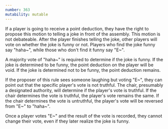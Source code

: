 ```yaml
---
number: 363
mutability: mutable
---
```


If a player is going to receive a point deduction, they have the right to propose this motion to telling a joke in front of the assembly. This motion is not debateable.
After the player finishes telling the joke, other players will vote on whether the joke is funny or not.
Players who find the joke funny say "haha~", while those who don't find it funny say "E~".

A majority vote of "haha~" is required to determine if the joke is funny.
If the joke is determined to be funny, the point deduction on the player will be void.
If the joke is determined not to be funny, the point deduction remains.

If the proposer of this rule sees someone laughing but voting "E~", they can point out that the specific player's vote is not truthful.
The chair, presumably a designated authority, will determine if the player's vote is truthful.
If the chair determines the vote is truthful, the player's vote remains the same.
If the chair determines the vote is untruthful, the player's vote will be reversed from "E~" to "haha~".

Once a player votes "E~" and the result of the vote is recorded, they cannot change their vote, even if they later realize the joke is funny.
